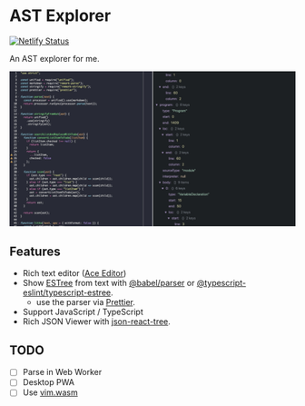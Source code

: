 # AST Explorer

[![Netlify Status](https://api.netlify.com/api/v1/badges/1cfd2d99-31b9-4988-ad6e-75589a920de8/deploy-status)](https://app.netlify.com/sites/ast-explorer/deploys)

An AST explorer for me.

![screenshot](./resources/screenshot.jpg)

## Features

-   Rich text editor ([Ace Editor](https://ace.c9.io))
-   Show [ESTree](https://github.com/estree/estree) from text with [@babel/parser](https://babeljs.io/docs/en/babel-parser) or [@typescript-eslint/typescript-estree](https://github.com/typescript-eslint/typescript-eslint/tree/master/packages/typescript-estree).
    -   use the parser via [Prettier](https://prettier.io).
-   Support JavaScript / TypeScript
-   Rich JSON Viewer with [json-react-tree](https://www.npmjs.com/package/react-json-tree).

## TODO

-   [ ] Parse in Web Worker
-   [ ] Desktop PWA
-   [ ] Use [vim.wasm](https://github.com/rhysd/vim.wasm)
